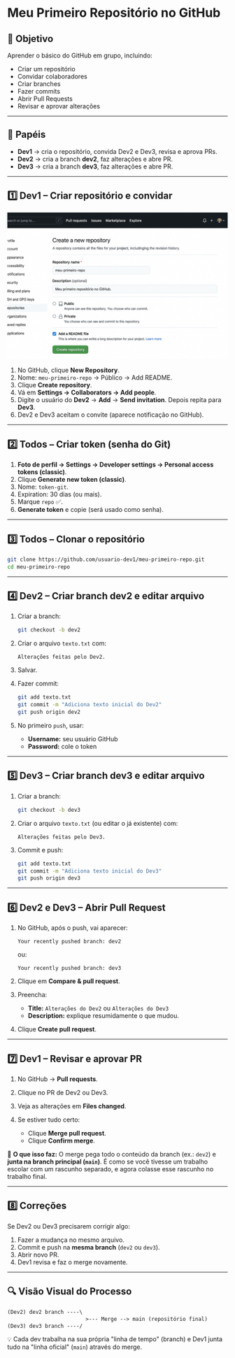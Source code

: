 # Meu Primeiro Repositório no GitHub

## 🎯 Objetivo

Aprender o básico do GitHub em grupo, incluindo:

-   Criar um repositório
-   Convidar colaboradores
-   Criar branches
-   Fazer commits
-   Abrir Pull Requests
-   Revisar e aprovar alterações

---

## 👥 Papéis

-   **Dev1** → cria o repositório, convida Dev2 e Dev3, revisa e aprova PRs.
-   **Dev2** → cria a branch **dev2**, faz alterações e abre PR.
-   **Dev3** → cria a branch **dev3**, faz alterações e abre PR.

---

## **1️⃣ Dev1 – Criar repositório e convidar**

![Criação de repositório no GitHub](./imagem.png)

1. No GitHub, clique **New Repository**.
2. Nome: `meu-primeiro-repo` → Público → Add README.
3. Clique **Create repository**.
4. Vá em **Settings → Collaborators → Add people**.
5. Digite o usuário do **Dev2** → **Add** → **Send invitation**.
   Depois repita para **Dev3**.
6. Dev2 e Dev3 aceitam o convite (aparece notificação no GitHub).

---

## **2️⃣ Todos – Criar token (senha do Git)**

1. **Foto de perfil → Settings → Developer settings → Personal access tokens (classic)**.
2. Clique **Generate new token (classic)**.
3. Nome: `token-git`.
4. Expiration: 30 dias (ou mais).
5. Marque `repo` ✅.
6. **Generate token** e copie (será usado como senha).

---

## **3️⃣ Todos – Clonar o repositório**

```bash
git clone https://github.com/usuario-dev1/meu-primeiro-repo.git
cd meu-primeiro-repo
```

---

## **4️⃣ Dev2 – Criar branch dev2 e editar arquivo**

1. Criar a branch:

    ```bash
    git checkout -b dev2
    ```

2. Criar o arquivo `texto.txt` com:

    ```
    Alterações feitas pelo Dev2.
    ```

3. Salvar.
4. Fazer commit:

    ```bash
    git add texto.txt
    git commit -m "Adiciona texto inicial do Dev2"
    git push origin dev2
    ```

5. No primeiro `push`, usar:

    - **Username:** seu usuário GitHub
    - **Password:** cole o token

---

## **5️⃣ Dev3 – Criar branch dev3 e editar arquivo**

1. Criar a branch:

    ```bash
    git checkout -b dev3
    ```

2. Criar o arquivo `texto.txt` (ou editar o já existente) com:

    ```
    Alterações feitas pelo Dev3.
    ```

3. Commit e push:

    ```bash
    git add texto.txt
    git commit -m "Adiciona texto inicial do Dev3"
    git push origin dev3
    ```

---

## **6️⃣ Dev2 e Dev3 – Abrir Pull Request**

1. No GitHub, após o push, vai aparecer:

    ```
    Your recently pushed branch: dev2
    ```

    ou:

    ```
    Your recently pushed branch: dev3
    ```

2. Clique em **Compare & pull request**.
3. Preencha:

    - **Title:** `Alterações do Dev2` ou `Alterações do Dev3`
    - **Description:** explique resumidamente o que mudou.

4. Clique **Create pull request**.

---

## **7️⃣ Dev1 – Revisar e aprovar PR**

1. No GitHub → **Pull requests**.
2. Clique no PR de Dev2 ou Dev3.
3. Veja as alterações em **Files changed**.
4. Se estiver tudo certo:

    - Clique **Merge pull request**.
    - Clique **Confirm merge**.

📌 **O que isso faz:**
O merge pega todo o conteúdo da branch (ex.: `dev2`) e **junta na branch principal (`main`)**.
É como se você tivesse um trabalho escolar com um rascunho separado, e agora colasse esse rascunho no trabalho final.

---

## **8️⃣ Correções**

Se Dev2 ou Dev3 precisarem corrigir algo:

1. Fazer a mudança no mesmo arquivo.
2. Commit e push na **mesma branch** (`dev2` ou `dev3`).
3. Abrir novo PR.
4. Dev1 revisa e faz o merge novamente.

---

## 🔍 Visão Visual do Processo

```
(Dev2) dev2 branch ----\
                         >--- Merge --> main (repositório final)
(Dev3) dev3 branch ----/
```

💡 Cada dev trabalha na sua própria "linha de tempo" (branch)
e Dev1 junta tudo na "linha oficial" (`main`) através do merge.

